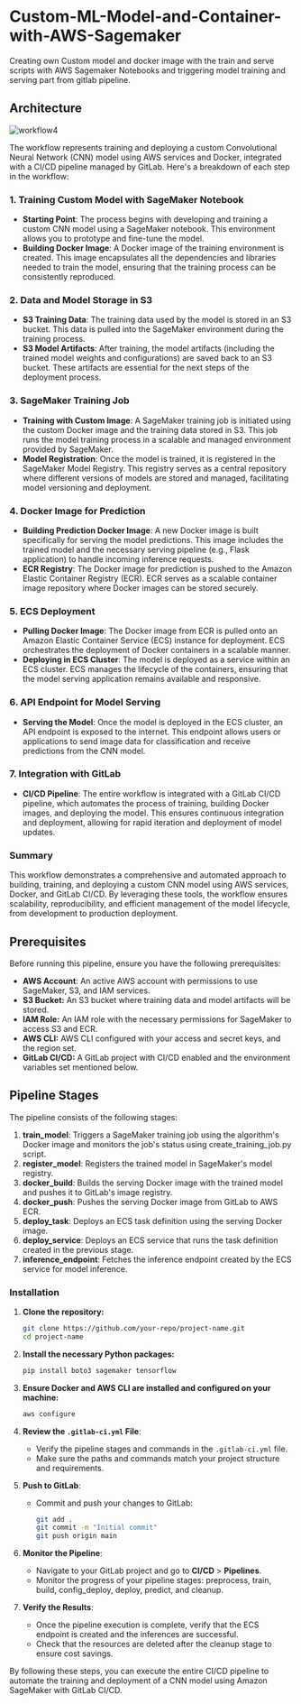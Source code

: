# Custom-ML-Model-and-Container-with-AWS-Sagemaker
Creating own Custom model and docker image with the train and serve scripts with AWS Sagemaker Notebooks and triggering model training and serving part from gitlab pipeline.

## Architecture
![workflow4](https://github.com/user-attachments/assets/6d50728a-1faf-4f31-8ab6-8dad75afde0f)


The workflow represents training and deploying a custom Convolutional Neural Network (CNN) model using AWS services and Docker, integrated with a CI/CD pipeline managed by GitLab. Here's a breakdown of each step in the workflow:

### **1. Training Custom Model with SageMaker Notebook**
- **Starting Point**: The process begins with developing and training a custom CNN model using a SageMaker notebook. This environment allows you to prototype and fine-tune the model.
- **Building Docker Image**: A Docker image of the training environment is created. This image encapsulates all the dependencies and libraries needed to train the model, ensuring that the training process can be consistently reproduced.

### **2. Data and Model Storage in S3**
- **S3 Training Data**: The training data used by the model is stored in an S3 bucket. This data is pulled into the SageMaker environment during the training process.
- **S3 Model Artifacts**: After training, the model artifacts (including the trained model weights and configurations) are saved back to an S3 bucket. These artifacts are essential for the next steps of the deployment process.

### **3. SageMaker Training Job**
- **Training with Custom Image**: A SageMaker training job is initiated using the custom Docker image and the training data stored in S3. This job runs the model training process in a scalable and managed environment provided by SageMaker.
- **Model Registration**: Once the model is trained, it is registered in the SageMaker Model Registry. This registry serves as a central repository where different versions of models are stored and managed, facilitating model versioning and deployment.

### **4. Docker Image for Prediction**
- **Building Prediction Docker Image**: A new Docker image is built specifically for serving the model predictions. This image includes the trained model and the necessary serving pipeline (e.g., Flask application) to handle incoming inference requests.
- **ECR Registry**: The Docker image for prediction is pushed to the Amazon Elastic Container Registry (ECR). ECR serves as a scalable container image repository where Docker images can be stored securely.

### **5. ECS Deployment**
- **Pulling Docker Image**: The Docker image from ECR is pulled onto an Amazon Elastic Container Service (ECS) instance for deployment. ECS orchestrates the deployment of Docker containers in a scalable manner.
- **Deploying in ECS Cluster**: The model is deployed as a service within an ECS cluster. ECS manages the lifecycle of the containers, ensuring that the model serving application remains available and responsive.

### **6. API Endpoint for Model Serving**
- **Serving the Model**: Once the model is deployed in the ECS cluster, an API endpoint is exposed to the internet. This endpoint allows users or applications to send image data for classification and receive predictions from the CNN model.

### **7. Integration with GitLab**
- **CI/CD Pipeline**: The entire workflow is integrated with a GitLab CI/CD pipeline, which automates the process of training, building Docker images, and deploying the model. This ensures continuous integration and deployment, allowing for rapid iteration and deployment of model updates.

### **Summary**
This workflow demonstrates a comprehensive and automated approach to building, training, and deploying a custom CNN model using AWS services, Docker, and GitLab CI/CD. By leveraging these tools, the workflow ensures scalability, reproducibility, and efficient management of the model lifecycle, from development to production deployment.

## Prerequisites
Before running this pipeline, ensure you have the following prerequisites:

- **AWS Account**: An active AWS account with permissions to use SageMaker, S3, and IAM services.
- **S3 Bucket:** An S3 bucket where training data and model artifacts will be stored.
- **IAM Role:** An IAM role with the necessary permissions for SageMaker to access S3 and ECR.
- **AWS CLI:** AWS CLI configured with your access and secret keys, and the region set.
- **GitLab CI/CD:** A GitLab project with CI/CD enabled and the environment variables set mentioned below.

## Pipeline Stages

The pipeline consists of the following stages:

1. **train_model**: Triggers a SageMaker training job using the algorithm's Docker image and monitors the job's status using create_training_job.py script.
2. **register_model**: Registers the trained model in SageMaker's model registry.
3. **docker_build**: Builds the serving Docker image with the trained model and pushes it to GitLab's image registry.
4. **docker_push**: Pushes the serving Docker image from GitLab to AWS ECR.
5. **deploy_task**: Deploys an ECS task definition using the serving Docker image.
6. **deploy_service**: Deploys an ECS service that runs the task definition created in the previous stage.
7. **inference_endpoint**: Fetches the inference endpoint created by the ECS service for model inference.

### Installation

1. **Clone the repository:**
   ```bash
   git clone https://github.com/your-repo/project-name.git
   cd project-name
   ```

2. **Install the necessary Python packages:**
   ```bash
   pip install boto3 sagemaker tensorflow
   ```

3. **Ensure Docker and AWS CLI are installed and configured on your machine:**
   ```bash
   aws configure
   ```
4. **Review the `.gitlab-ci.yml` File**:
   - Verify the pipeline stages and commands in the `.gitlab-ci.yml` file.
   - Make sure the paths and commands match your project structure and requirements.

5. **Push to GitLab**:
   - Commit and push your changes to GitLab:
     ```bash
     git add .
     git commit -m "Initial commit"
     git push origin main
     ```

6. **Monitor the Pipeline**:
   - Navigate to your GitLab project and go to **CI/CD** > **Pipelines**.
   - Monitor the progress of your pipeline stages: preprocess, train, build, config_deploy, deploy, predict, and cleanup.

7. **Verify the Results**:
   - Once the pipeline execution is complete, verify that the ECS endpoint is created and the inferences are successful.
   - Check that the resources are deleted after the cleanup stage to ensure cost savings.

By following these steps, you can execute the entire CI/CD pipeline to automate the training and deployment of a CNN model using Amazon SageMaker with GitLab CI/CD.

